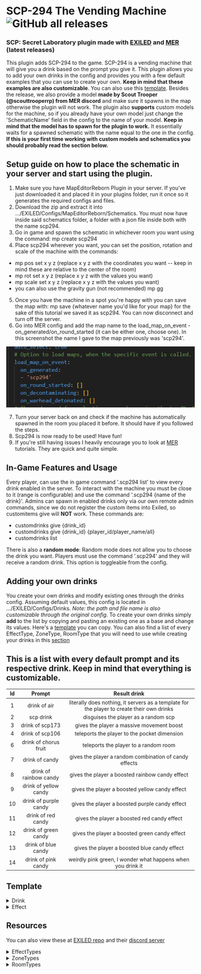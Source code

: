 # SCP-294 The Vending Machine ![GitHub all releases](https://img.shields.io/github/downloads/batatas-fritas/scp-294/total)
### SCP: Secret Laboratory plugin made with [EXILED](https://github.com/Exiled-Team/EXILED) and [MER](https://github.com/Michal78900/MapEditorReborn) (latest releases)

This plugin adds SCP-294 to the game. SCP-294 is a vending machine that will give you a drink based on the prompt you give it. This plugin allows you to add your own drinks in the config and provides you with a few default examples that you can use to create your own. **Keep in mind that these examples are also customizable**. You can also use this [template](#template).
Besides the release, we also provide a model **made by Scout Trooper (@scouttrooperrp) from MER discord** and make sure it spawns in the map otherwise the plugin will not work. The plugin also **supports** custom models for the machine, so if you already have your own model just change the 'SchematicName' field in the config to the name of your model.
**Keep in mind that the model has to spawn for the plugin to work.** It essentially waits for a spawned schematic with the name equal to the one in the config. **If this is your first time working with custom models and schematics you should probably read the section below.**

## Setup guide on how to place the schematic in your server and start using the plugin.
1. Make sure you have MapEditorReborn Plugin in your server. If you've just downloaded it and placed it in your plugins folder, run it once so it generates the required configs and files.
2. Download the zip and extract it into .../EXILED/Configs/MapEditorReborn/Schematics. You must now have inside said schematics folder, a folder with a json file inside both with the name scp294.
3. Go in game and spawn the schematic in whichever room you want using the command: mp create scp294
4. Place scp294 wherever you want, you can set the position, rotation and scale of the machine with the commands:
- mp pos set x y z (replace x  y z with the coordinates you want -- keep in mind these are relative to the center of the room)
- mp rot set x y z (replace x y z with the values you want)
- mp scale set x y z (replace x y z with the values you want)
- you can also use the gravity gun (not recommended) mp gg
5. Once you have the machine in a spot you're happy with you can save the map with: mp save {whatever name you'd like for your map} for the sake of this tutorial we saved it as scp294. You can now disconnect and turn off the server.
6. Go into MER config and add the map name to the load_map_on_event - on_generated/on_round_started (it can be either one, choose one).
In this screenshot the name I gave to the map previously was 'scp294'.

![alt text](https://github.com/batatas-fritas/scp-294/blob/dev/scp-294/Assets/MERconfig_example.png)

7. Turn your server back on and check if the machine has automatically spawned in the room you placed it before. It should have if you followed the steps.
8. Scp294 is now ready to be used! Have fun!
9. If you're still having issues I heavily encourage you to look at [MER](https://github.com/Michal78900/MapEditorReborn) tutorials. They are quick and quite simple.
   
## In-Game Features and Usage
Every player, can use the in game command '.scp294 list' to view every drink enabled in the server.
To interact with the machine you must be close to it (range is configurable) and use the command '.scp294 {name of the drink}'.
Admins can spawn in enabled drinks only via our own remote admin commands, since we do not register the custom items into Exiled, so customitems give will **NOT** work.
These commands are:
- customdrinks give {drink_id} 
- customdrinks give {drink_id} {player_id/player_name/all}
- customdrinks list

There is also a **random mode**: Random mode does not allow you to choose the drink you want. Players must use the command '.scp294' and they will receive a random drink.
This option is toggleable from the config.
## Adding your own drinks
You create your own drinks and modify existing ones through the drinks config. Assuming default values, this config is located in .../EXILED/Configs/Drinks. *Note: the path and file name is also customizable through the original config*. To create your own drinks simply **add** to the list by copying and pasting an existing one as a base and change its values. Here's a [template](#template) you can copy. You can also find a list of every EffectType, ZoneType, RoomType that you will need to use while creating your drinks in this [section](#resources)
## This is a list with every default prompt and its respective drink. Keep in mind that everything is customizable.
| Id | Prompt   |  Result drink  |
| :--: | :------: | :------------: |
| 1 | drink of air | literally does nothing, it servers as a template for the player to create their own drinks |
| 2 | scp drink | disguises the player as a random scp |
| 3 | drink of scp173 | gives the player a massive movement boost |
| 4 | drink of scp106 | teleports the player to the pocket dimension |
| 6 | drink of chorus fruit | teleports the player to a random room |
| 7 | drink of candy | gives the player a random combination of candy effects |
| 8 | drink of rainbow candy | gives the player a boosted rainbow candy effect |
| 9 | drink of yellow candy | gives the player a boosted yellow candy effect |
| 10 | drink of purple candy | gives the player a boosted purple candy effect |
| 11 | drink of red candy | gives the player a boosted red candy effect |
| 12 | drink of green candy | gives the player a boosted green candy effect | 
| 13 | drink of blue candy | gives the player a boosted blue candy effect |
| 14 | drink of pink candy | weirdly pink green, I wonder what happens when you drink it |
## Template <a name="template"></a>
<details>
<summary>Drink</summary>

```yml
- name: 'drink of air'
  aliases:
  - 'nothing'
  - 'drink of cup'
  - 'drink of emptiness'
  - 'drink of vacuum'
  - 'HL3'
  - 'Half Life 3'
  id: 1
  # Description of the drink, this is what appears when holding the drink
  description: 'There is nothing to drink in the bottle.'
  # Whether or not the drink is enabled on your server. If this is set to false, drinks won't even register so you won't be able to have it through RA
  is_enabled: true
  type: AntiSCP207
  weight: 1
  remove_anti_cola_effect: true
  # List of effects that will be applied to the player
  effects: []
  teleport_manager:
  # Whether or not the player is teleported
    player_teleport: false
    # Whether or not the player can teleport out of the pocket dimension
    can_player_escape_pocket_dimension: false
    # Message that appears when player is prevented from leaving the pocket dimension
    message_preventing_pocket_teleport: ''
    # The zone to which the player will be teleported to. If this is anything but Unspecified it will teleport the player to a random room within that zone
    zone: Unspecified
    # Ignored if zone is anything other than Unspecified. Room that the player will teleport too. Set this to Unknown along with Zone Unspecified to teleport to a random place across the entire facility
    room: Unknown
  appearance_options:
  # Whether or not the player should change appearance
    change_player_appearance: false
    # List of roles the player can turn to. As you can imagine scp-079 is not an option.
    possible_roles: []
    # Amount of time the player's appearance will be changed
    duration: 0
    # Hint displayed once the player changes appearance and counts the time left. Make sure to add '$new_role_name' and '$time_left', these will be replaced by the actual values
    disguise_message: ''
    # Hint displayed once you're no longer in disguise
    no_longer_in_disguise: ''
  extra_effects:
  # Whether or not the player explodes after drinking.
    player_explode: false
    # Whether or not the player gains Ahp. Set this to 0 if no Ahp.
    ahp_gain: 0
    # Whether or not the player gains/loses stamina. Value between -1 and 1. 0 for no change.
    stamina_change: 0
    # Whether or not tantrum is placed beneath the player.
    place_tantrum: false
    # Whether or not the player receives HP.
    heal_amount: 0
    # Whether or not the player gets teleported to pocket dimension.
    teleport_to_pocket_dimension: false
  spawn_properties:
    limit: 0
    dynamic_spawn_points: []
    static_spawn_points: []
    role_spawn_points: []
  scale:
    x: 1
    y: 1
    z: 1
```

</details>
<details>
<summary>Effect</summary>
Effect template to add to the effects list. You can add multiple of these.

```yml
- type: Vitality
    duration: 40
    intensity:
    # If you want a random intensity in a specific range, set this to -1
      fixed_amount: 1
      # This is the lowest amount of the range of intensity possible. If Fixed Amount is 0 or above these will be ignored
      lowest_amount: 0
      # This is the highest amount of the range of intensity possible. If Fixed Amount is 0 or above these will be ignored
      highest_amount: 0
    # The chance of this effect to be applied, in %
    chance: 100
```

</details>

## Resources <a name="resources"></a>
You can also view these at [EXILED repo](https://github.com/Exiled-Team/EXILED) and their [discord server](https://discord.gg/PyUkWTg)
<details>
<summary>EffectTypes</summary>

```
AmnesiaItems
AmnesiaVision
Asphyxiated
Bleeding
Blinded
Burned
Concussed
Corroding
Deafened
Decontaminating
Disabled
Ensnared
Exhausted
Flashed
Hemorrhage
Invigorated
BodyshotReduction
Poisoned
Scp207
Invisible
SinkHole
DamageReduction
MovementBoost
RainbowTaste
SeveredHands
Stained
Vitality
Hypothermia
Scp1853
CardiacArrest
InsufficientLighting
SoundtrackMute
AntiScp207
Scanned
```

</details>
<details>
<summary>ZoneTypes</summary>

```
Unspecified      
LightContainment 
HeavyContainment 
Entrance         
Surface          
Other           
```

</details>
<details>
<summary>RoomTypes</summary>

```
Unknown
LczArmory
LczCurve
LczStraight
Lcz330
Lcz914
LczCrossing
LczTCross
LczCafe
LczPlants
LczToilets
LczAirlock
Lcz173
LczClassDSpawn
LczCheckpointB
LczGlassBox
LczCheckpointA
Hcz079
HczEzCheckpointA
HczEzCheckpointB
HczArmory
Hcz939
HczHid
Hcz049
HczChkpA
HczCrossing
Hcz106
HczNuke
HczTesla
HczServers
HczChkpB
HczTCross
HczCurve
Hcz096
EzVent
EzIntercom
EzGateA
EzDownstairsPcs
EzCurve
EzPcs
EzCrossing
EzCollapsedTunnel
EzConference
EzStraight
EzCafeteria
EzUpstairsPcs
EzGateB
EzShelter
Pocket
Surface
EzCheckpointHallway
HczTestRoom        
```

</details>



